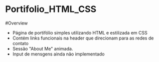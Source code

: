# Portifolio_HTML_CSS

#Overview

- Página de portifólio simples utilizando HTML e estilizada em CSS
- Contém links funcionais na header que direcionam para as redes de contato
- Sessão "About Me" animada.
- Input de mensgens ainda não implementado
